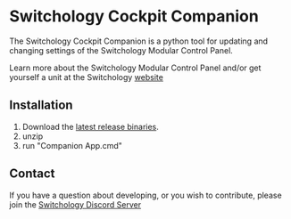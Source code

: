 # Switchology Cockpit Companion

The Switchology Cockpit Companion is a python tool for updating and changing settings of the Switchology Modular Control Panel.

Learn more about the Switchology Modular Control Panel and/or get yourself a unit at the Switchology [website](https://switchology.io/)

## Installation
1. Download the [latest release binaries](https://github.com/wolke6000/companion/releases/latest).
2. unzip
3. run "Companion App.cmd"

## Contact
If you have a question about developing, or you wish to contribute, please join the [Switchology Discord Server](https://discord.gg/hXNR7xBaY5)
